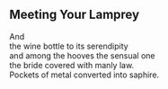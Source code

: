 Meeting Your Lamprey
--------------------
And  
the wine bottle to its serendipity  
and among the hooves the sensual one  
the bride covered with manly law.  
Pockets of metal converted into saphire.  
